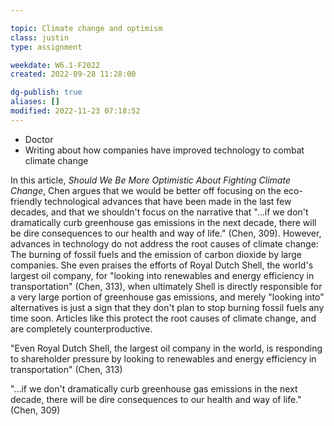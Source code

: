 ---
topic: Climate change and optimism
class: justin
type: assignment

weekdate: W6.1-F2022
created: 2022-09-28 11:28:00

dg-publish: true
aliases: []
modified: 2022-11-23 07:18:52
---




- Doctor
- Writing about how companies have improved technology to combat climate change




In this article, *Should We Be More Optimistic About Fighting Climate Change*, Chen argues that we would be better off focusing on the eco-friendly technological advances that have been made in the last few decades, and that we shouldn't focus on the narrative that "...if we don't dramatically curb greenhouse gas emissions in the next decade, there will be dire consequences to our health and way of life." (Chen, 309). However, advances in technology do not address the root causes of climate change: The burning of fossil fuels and the emission of carbon dioxide by large companies. She even praises the efforts of Royal Dutch Shell, the world's largest oil company, for "looking into renewables and energy efficiency in transportation" (Chen, 313), when ultimately Shell is directly responsible for a very large portion of greenhouse gas emissions, and merely "looking into" alternatives is just a sign that they don't plan to stop burning fossil fuels any time soon. Articles like this protect the root causes of climate change, and are completely counterproductive.

"Even Royal Dutch Shell, the largest oil company in the world, is responding to shareholder pressure by looking to renewables and energy efficiency in transportation" (Chen, 313)

"...if we don't dramatically curb greenhouse gas emissions in the next decade, there will be dire consequences to our health and way of life." (Chen, 309)

